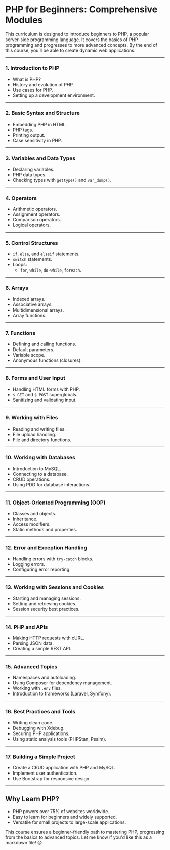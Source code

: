# PHP for Beginners: Comprehensive Modules

This curriculum is designed to introduce beginners to PHP, a popular server-side programming language. It covers the basics of PHP programming and progresses to more advanced concepts. By the end of this course, you’ll be able to create dynamic web applications.

---

### **1. Introduction to PHP**
- What is PHP?
- History and evolution of PHP.
- Use cases for PHP.
- Setting up a development environment.

---

### **2. Basic Syntax and Structure**
- Embedding PHP in HTML.
- PHP tags.
- Printing output.
- Case sensitivity in PHP.

---

### **3. Variables and Data Types**
- Declaring variables.
- PHP data types.
- Checking types with `gettype()` and `var_dump()`.

---

### **4. Operators**
- Arithmetic operators.
- Assignment operators.
- Comparison operators.
- Logical operators.

---

### **5. Control Structures**
- `if`, `else`, and `elseif` statements.
- `switch` statements.
- Loops:
  - `for`, `while`, `do-while`, `foreach`.

---

### **6. Arrays**
- Indexed arrays.
- Associative arrays.
- Multidimensional arrays.
- Array functions.

---

### **7. Functions**
- Defining and calling functions.
- Default parameters.
- Variable scope.
- Anonymous functions (closures).

---

### **8. Forms and User Input**
- Handling HTML forms with PHP.
- `$_GET` and `$_POST` superglobals.
- Sanitizing and validating input.

---

### **9. Working with Files**
- Reading and writing files.
- File upload handling.
- File and directory functions.

---

### **10. Working with Databases**
- Introduction to MySQL.
- Connecting to a database.
- CRUD operations.
- Using PDO for database interactions.

---

### **11. Object-Oriented Programming (OOP)**
- Classes and objects.
- Inheritance.
- Access modifiers.
- Static methods and properties.

---

### **12. Error and Exception Handling**
- Handling errors with `try-catch` blocks.
- Logging errors.
- Configuring error reporting.

---

### **13. Working with Sessions and Cookies**
- Starting and managing sessions.
- Setting and retrieving cookies.
- Session security best practices.

---

### **14. PHP and APIs**
- Making HTTP requests with cURL.
- Parsing JSON data.
- Creating a simple REST API.

---

### **15. Advanced Topics**
- Namespaces and autoloading.
- Using Composer for dependency management.
- Working with `.env` files.
- Introduction to frameworks (Laravel, Symfony).

---

### **16. Best Practices and Tools**
- Writing clean code.
- Debugging with Xdebug.
- Securing PHP applications.
- Using static analysis tools (PHPStan, Psalm).

---

### **17. Building a Simple Project**
- Create a CRUD application with PHP and MySQL.
- Implement user authentication.
- Use Bootstrap for responsive design.

---

## **Why Learn PHP?**
- PHP powers over 75% of websites worldwide.
- Easy to learn for beginners and widely supported.
- Versatile for small projects to large-scale applications.

This course ensures a beginner-friendly path to mastering PHP, progressing from the basics to advanced topics. Let me know if you'd like this as a markdown file! 😊